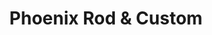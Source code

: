 ---
title: "Phoenix Rod & Custom"
url: /hackettstown/phoenix-rod-und-custom/
shop: Autowerkstatt
---